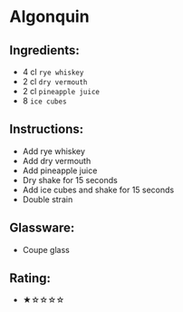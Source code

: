 # Algonquin

## Ingredients:
- 4 cl `rye whiskey`
- 2 cl `dry vermouth`
- 2 cl `pineapple juice`
- 8 `ice cubes`

## Instructions:
- Add rye whiskey
- Add dry vermouth
- Add pineapple juice
- Dry shake for 15 seconds
- Add ice cubes and shake for 15 seconds
- Double strain

## Glassware:
- Coupe glass

## Rating:
- ★☆☆☆☆